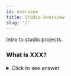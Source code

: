 ```yaml
---
id: overview
title: Studio Overview
slug: '/'
---
```


Intro to studio projects.

### What is XXX?

<details>

<summary>Click to see answer</summary>

Zowe consists of several components. The primary languages are Java and JavaScript. Zowe CLI and Desktop are written in TypeScript. ZSS is written in C, while the cross memory server is written in metal C.

</details>

